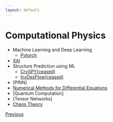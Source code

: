 ```yaml
---
layout: default
---
```


# Computational Physics

- Machine Learning and Deep Learning
    - [Pytorch](./pytorch.html)
- [XAI](xai.html)
- Structure Prediction using ML
    - [CrySPY(ceased)](./CrySPY.html)
    - [InvDesFlow(ceased)](./inv.html)
- [PINN]
- [Numerical Methods for Differential Equations](./numerical_method.html)
- [Quantum Computation]
- [Tensor Networks]
- [Chaos Theory](./chaos.html)

<div class="pagination">
  <a href="{{ '/Phys/Phys_content.html' | relative_url }}" class="prev-button">Previous</a>
</div>